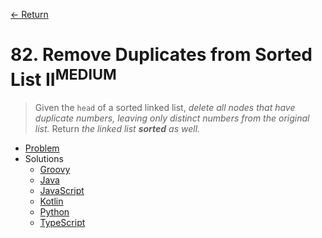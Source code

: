 [&larr; Return](https://hanggrian.github.io/grind-leetcode/)

# 82. Remove Duplicates from Sorted List II<sup>MEDIUM</sup>

> Given the `head` of a sorted linked list, *delete all nodes that have
  duplicate numbers, leaving only distinct numbers from the original list.*
  Return _the linked list **sorted** as well._

- [Problem](https://leetcode.com/problems/remove-duplicates-from-sorted-list-ii/)
- Solutions
  - [Groovy](https://github.com/hanggrian/grind-leetcode/blob/main/groovy/src/main/groovy/problems1_100/RemoveDuplicatesFromSortedList2.groovy)
  - [Java](https://github.com/hanggrian/grind-leetcode/blob/main/java/src/main/java/problems1_100/RemoveDuplicatesFromSortedList2.java)
  - [JavaScript](https://github.com/hanggrian/grind-leetcode/blob/main/javascript/src/problems1_100/remove-duplicates-from-sorted-list2.js)
  - [Kotlin](https://github.com/hanggrian/grind-leetcode/blob/main/kotlin/src/main/kotlin/problems1_100/RemoveDuplicatesFromSortedList2.kt)
  - [Python](https://github.com/hanggrian/grind-leetcode/blob/main/python/src/problems1_100/remove_duplicates_from_sorted_list2.py)
  - [TypeScript](https://github.com/hanggrian/grind-leetcode/blob/main/typescript/src/problems1_100/remove-duplicates-from-sorted-list2.ts)
